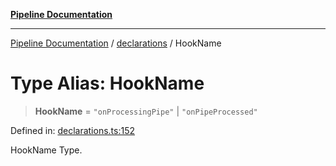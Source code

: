 [**Pipeline Documentation**](../../README.md)

***

[Pipeline Documentation](../../README.md) / [declarations](../README.md) / HookName

# Type Alias: HookName

> **HookName** = `"onProcessingPipe"` \| `"onPipeProcessed"`

Defined in: [declarations.ts:152](https://github.com/stonemjs/pipeline/blob/c1939f54bb171590323c05e0cd983f2249e30e00/src/declarations.ts#L152)

HookName Type.
